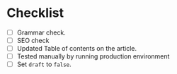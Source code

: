 # Checklist

- [ ] Grammar check.
- [ ] SEO check
- [ ]  Updated Table of contents on the article.
- [ ] Tested manually by running production environment
- [ ] Set `draft` to `false`.
